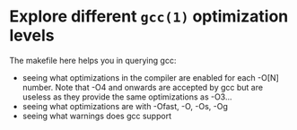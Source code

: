# Explore different `gcc(1)` optimization levels

The makefile here helps you in querying gcc:
* seeing what optimizations in the compiler are enabled for each -O[N] number.
Note that -O4 and onwards are accepted by gcc but are useless as they provide the same optimizations as -O3...
* seeing what optimizations are with -Ofast, -O, -Os, -Og
* seeing what warnings does gcc support
